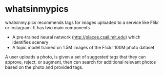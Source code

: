 # whatsinmypics

whatsinmy.pics recommends tags for images uploaded to a service like Flikr or Instagram. It has two main components

* A pre-trained neural network (http://places.csail.mit.edu) which identifies scenery
* A topic model trained on 1.5M images of the Flickr 100M photo dataset

A user uploads a photo, is given a set of suggested tags that they can approve, reject, or augment, then can search
for additional relevant photos based on the photo and provided tags.
